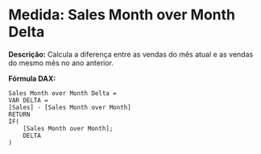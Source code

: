 # Medida: Sales Month over Month Delta

**Descrição:** Calcula a diferença entre as vendas do mês atual e as vendas do mesmo mês no ano anterior.

**Fórmula DAX:**
```DAX
Sales Month over Month Delta = 
VAR DELTA =
[Sales] - [Sales Month over Month]
RETURN
IF(
    [Sales Month over Month];
    DELTA
)
